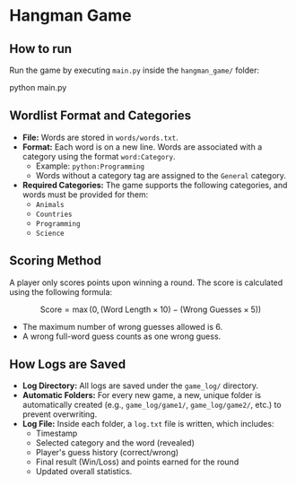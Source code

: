 # Hangman Game

## How to run
Run the game by executing `main.py` inside the `hangman_game/` folder:


python main.py
## Wordlist Format and Categories

* **File:** Words are stored in `words/words.txt`.
* **Format:** Each word is on a new line. Words are associated with a category using the format `word:Category`.
    * Example: `python:Programming`
    * Words without a category tag are assigned to the `General` category.
* **Required Categories:** The game supports the following categories, and words must be provided for them:
    * `Animals`
    * `Countries`
    * `Programming`
    * `Science`

## Scoring Method

A player only scores points upon winning a round. The score is calculated using the following formula:

$$\text{Score} = \max(0, (\text{Word Length} \times 10) - (\text{Wrong Guesses} \times 5))$$

* The maximum number of wrong guesses allowed is 6.
* A wrong full-word guess counts as one wrong guess.

## How Logs are Saved

* **Log Directory:** All logs are saved under the `game_log/` directory.
* **Automatic Folders:** For every new game, a new, unique folder is automatically created (e.g., `game_log/game1/`, `game_log/game2/`, etc.) to prevent overwriting.
* **Log File:** Inside each folder, a `log.txt` file is written, which includes:
    * Timestamp
    * Selected category and the word (revealed)
    * Player's guess history (correct/wrong)
    * Final result (Win/Loss) and points earned for the round
    * Updated overall statistics.